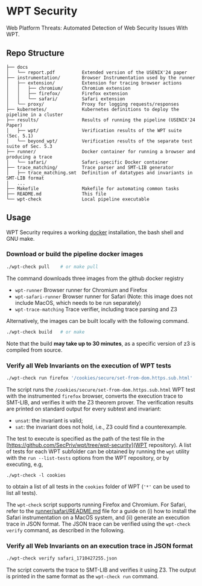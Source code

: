 # WPT Security

Web Platform Threats: Automated Detection of Web Security Issues With WPT.

## Repo Structure

```
├── docs
│   └── report.pdf          Extended version of the USENIX'24 paper
├── instrumentation/        Browser Instrumentation used by the runner
│   ├── extension/          Extension for tracing browser actions
│   │   ├── chromium/       Chromium extension
│   │   ├── firefox/        Firefox extension
│   │   └── safari/         Safari extension
│   └── proxy/              Proxy for logging requests/responses
├── kubernetes/             Kubernetes definitions to deploy the pipeline in a cluster
├── results/                Results of running the pipeline (USENIX'24 Paper)
│   ├── wpt/                Verification results of the WPT suite (Sec. 5.1)
│   └── beyond_wpt/         Verification results of the separate test suite of Sec. 5.3
├── runner/                 Docker container for running a browser and producing a trace
│   └── safari/             Safari-specific Docker container
├── trace_matching/         Trace parser and SMT-LIB generator
│   ├── trace_matching.smt  Definition of datatypes and invariants in SMT-LIB format
│   ...
├── Makefile                Makefile for automating common tasks
├── README.md               This file
└── wpt-check               Local pipeline executable
```

## Usage

WPT Security requires a working [docker](https://docker.io) installation, the bash shell and GNU make.

### Download or build the pipeline docker images

```sh
./wpt-check pull    # or make pull
```

The command downloads three images from the github docker registry
- `wpt-runner` Browser runner for Chromium and Firefox
- `wpt-safari-runner` Browser runner for Safari (Note: this image does not include MacOS, which needs to be run separately)
- `wpt-trace-matching` Trace verifier, including trace parsing and Z3

Alternatively, the images can be built locally with the following command.

```sh
./wpt-check build   # or make
```

Note that the build **may take up to 30 minutes**, as a specific version of z3 is compiled from source.

### Verify all Web Invariants on the execution of WPT tests

```sh
./wpt-check run firefox '/cookies/secure/set-from-dom.https.sub.html'
```

The script runs the `/cookies/secure/set-from-dom.https.sub.html` WPT test with the instrumented `firefox` browser, converts the execution trace to SMT-LIB, and verifies it with the Z3 theorem prover.
The verification results are printed on standard output for every subtest and invariant:
- `unsat`: the invariant is valid;
- `sat`: the invariant does not hold, i.e., Z3 could find a counterexample.

The test to execute is specified as the path of the test file in the [https://github.com/SecPriv/wpt/tree/wpt-security](WPT repository). A list of tests for each WPT subfolder can be obtained by running the `wpt` utility with the `run --list-tests` options from the WPT repository, or by executing, e.g,
```
./wpt-check -l cookies
```
to obtain a list of all tests in the `cookies` folder of WPT (`'*'` can be used to list all tests).

The `wpt-check` script supports running Firefox and Chromium. 
For Safari, refer to the [runner/safari/README.md](runner/safari/README.md) file for a guide on (i) how to install the Safari instrumentation on a MacOS system, and (ii) generate an execution trace in JSON format.
The JSON trace can be verified using the `wpt-check verify` command, as described in the following.

### Verify all Web Invariants on an execution trace in JSON format

```sh
./wpt-check verify safari_1710427255.json
```

The script converts the trace to SMT-LIB and verifies it using Z3.
The output is printed in the same format as the `wpt-check run` command.
